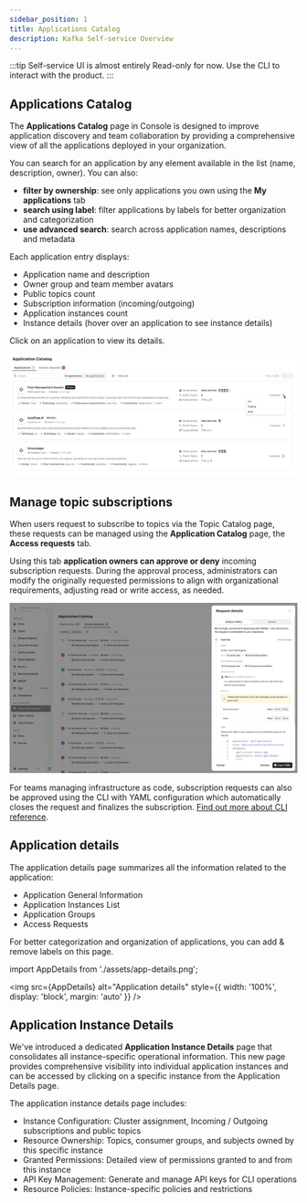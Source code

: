 ```yaml
---
sidebar_position: 1
title: Applications Catalog
description: Kafka Self-service Overview
---
```


:::tip 
Self-service UI is almost entirely Read-only for now. Use the CLI to interact with the product. 
:::

## Applications Catalog

The **Applications Catalog** page in Console is designed to improve application discovery and team collaboration by providing a comprehensive view of all the applications deployed in your organization.

You can search for an application by any element available in the list (name, description, owner). You can also:

- **filter by ownership**: see only applications you own using the **My applications** tab
- **search using label**: filter applications by labels for better organization and categorization
- **use advanced search**: search across application names, descriptions and metadata

Each application entry displays:

- Application name and description
- Owner group and team member avatars
- Public topics count
- Subscription information (incoming/outgoing)
- Application instances count
- Instance details (hover over an application to see instance details)

Click on an application to view its details.

![Application Catalog](assets/app-catalog.png)

## Manage topic subscriptions

When users request to subscribe to topics via the Topic Catalog page, these requests can be managed using the **Application Catalog** page, the **Access requests** tab.

Using this tab **application owners can approve or deny** incoming subscription requests. During the approval process, administrators can modify the originally requested permissions to align with organizational requirements, adjusting read or write access, as needed.

![Application catalog request approval](/images/changelog/platform/v34/app-catalog-request.png)

For teams managing infrastructure as code, subscription requests can also be approved using the CLI with YAML configuration which automatically closes the request and finalizes the subscription. [Find out more about CLI reference](/platform/reference/cli-reference/).

## Application details

The application details page summarizes all the information related to the application:

- Application General Information
- Application Instances List
- Application Groups
- Access Requests

For better categorization and organization of applications, you can add & remove labels on this page.

import AppDetails from './assets/app-details.png';

<img src={AppDetails} alt="Application details" style={{ width: '100%', display: 'block', margin: 'auto' }} />

## Application Instance Details

We've introduced a dedicated **Application Instance Details** page that consolidates all instance-specific operational information. This new page provides comprehensive visibility into individual application instances and can be accessed by clicking on a specific instance from the Application Details page.

The application instance details page includes:

- Instance Configuration: Cluster assignment, Incoming / Outgoing subscriptions and public topics
- Resource Ownership: Topics, consumer groups, and subjects owned by this specific instance
- Granted Permissions: Detailed view of permissions granted to and from this instance
- API Key Management: Generate and manage API keys for CLI operations
- Resource Policies: Instance-specific policies and restrictions
